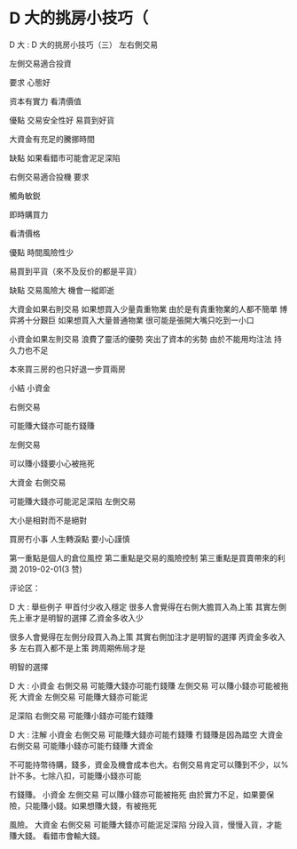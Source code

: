 # D 大的挑房小技巧（

D 大 : D 大的挑房小技巧（三） 左右側交易

左側交易適合投資

要求 心態好

资本有實力 看清價值

優點 交易安全性好 易買到好貨

大資金有充足的騰挪時間

缺點 如果看錯市可能會泥足深陷

右側交易適合投機 要求

觸角敏鋭

即時購買力

看清價格

優點 時間風險性少

易買到平貨（來不及反价的都是平貨）

缺點 交易風險大 機會一縱即逝

大資金如果右則交易 如果想買入少量貴重物業 由於是有貴重物業的人都不簡單 博弈將十分艱巨 如果想買入大量普通物業 很可能是張開大嘴只吃到一小口

小資金如果左則交易 浪費了靈活的優勢 突出了資本的劣勢 由於不能用均注法 持久力也不足

本來買三房的也只好退一步買兩房

小結 小資金

右側交易

可能賺大錢亦可能冇錢賺

左側交易

可以賺小錢要小心被拖死

大資金 右側交易

可能賺大錢亦可能泥足深陷 左側交易

大小是相對而不是絕對

買房冇小事 人生轉淚點 要小心謹慎

第一重點是個人的倉位風控 第二重點是交易的風險控制 第三重點是買賣帶來的利潤 2019-02-01(3 赞)

评论区：

D 大 : 舉些例子 甲首付少收入穩定 很多人會覺得在右側大膽買入為上策 其實左側先上車才是明智的選擇 乙資金多收入少

很多人會覺得在左側分段買入為上策 其實右側加注才是明智的選擇 丙資金多收入多 左右買入都不是上策 跨周期佈局才是

明智的選擇

D 大 : 小資金 右側交易 可能賺大錢亦可能冇錢賺 左側交易 可以賺小錢亦可能被拖死 大資金 左側交易 可能賺大錢亦可能泥

足深陷 右側交易 可能賺小錢亦可能冇錢賺

D 大 : 注解 小資金 右側交易 可能賺大錢亦可能冇錢賺 冇錢賺是因為踏空 大資金 右側交易 可能賺小錢亦可能冇錢賺 大資金

不可能持幣待購，錢多，資金及機會成本也大。右側交易肯定可以賺到不少，以%計不多。七除八扣，可能賺小錢亦可能

冇錢賺。 小資金 左側交易 可以賺小錢亦可能被拖死 由於實力不足，如果要保險，只能賺小錢。如果想賺大錢，有被拖死

風險。 大資金 右側交易 可能賺大錢亦可能泥足深陷 分段入貨，慢慢入貨，才能賺大錢。 看錯市會輸大錢。